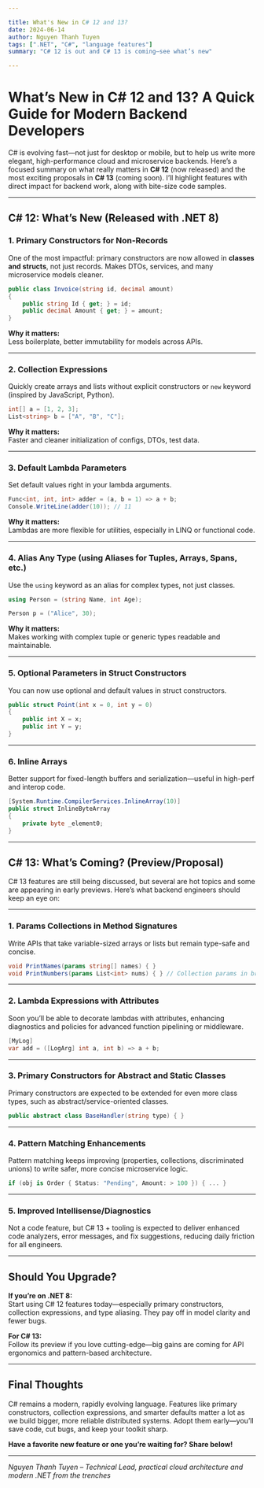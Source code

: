 ```yaml
---

title: What's New in C# 12 and 13?  
date: 2024-06-14  
author: Nguyen Thanh Tuyen  
tags: [".NET", "C#", "language features"]  
summary: "C# 12 is out and C# 13 is coming—see what’s new"  

---
```


# What’s New in C# 12 and 13? A Quick Guide for Modern Backend Developers

C# is evolving fast—not just for desktop or mobile, but to help us write more elegant, high-performance cloud and microservice backends. Here’s a focused summary on what really matters in **C# 12** (now released) and the most exciting proposals in **C# 13** (coming soon). I’ll highlight features with direct impact for backend work, along with bite-size code samples.

---

## C# 12: What’s New (Released with .NET 8)

### 1. **Primary Constructors for Non-Records**

One of the most impactful: primary constructors are now allowed in **classes and structs**, not just records. Makes DTOs, services, and many microservice models cleaner.

```csharp
public class Invoice(string id, decimal amount)
{
    public string Id { get; } = id;
    public decimal Amount { get; } = amount;
}
```
**Why it matters:**  
Less boilerplate, better immutability for models across APIs.

---

### 2. **Collection Expressions**

Quickly create arrays and lists without explicit constructors or `new` keyword (inspired by JavaScript, Python).

```csharp
int[] a = [1, 2, 3];
List<string> b = ["A", "B", "C"];
```
**Why it matters:**  
Faster and cleaner initialization of configs, DTOs, test data.

---

### 3. **Default Lambda Parameters**

Set default values right in your lambda arguments.

```csharp
Func<int, int, int> adder = (a, b = 1) => a + b;
Console.WriteLine(adder(10)); // 11
```
**Why it matters:**  
Lambdas are more flexible for utilities, especially in LINQ or functional code.

---

### 4. **Alias Any Type (using Aliases for Tuples, Arrays, Spans, etc.)**

Use the `using` keyword as an alias for complex types, not just classes.

```csharp
using Person = (string Name, int Age);

Person p = ("Alice", 30);
```
**Why it matters:**  
Makes working with complex tuple or generic types readable and maintainable.

---

### 5. **Optional Parameters in Struct Constructors**

You can now use optional and default values in struct constructors.

```csharp
public struct Point(int x = 0, int y = 0)
{
    public int X = x;
    public int Y = y;
}
```

---

### 6. **Inline Arrays**

Better support for fixed-length buffers and serialization—useful in high-perf and interop code.

```csharp
[System.Runtime.CompilerServices.InlineArray(10)]
public struct InlineByteArray
{
    private byte _element0;
}
```

---

## C# 13: What’s Coming? (Preview/Proposal)

C# 13 features are still being discussed, but several are hot topics and some are appearing in early previews. Here’s what backend engineers should keep an eye on:

---

### 1. **Params Collections in Method Signatures**

Write APIs that take variable-sized arrays or lists but remain type-safe and concise.

```csharp
void PrintNames(params string[] names) { }
void PrintNumbers(params List<int> nums) { } // Collection params in broader usage
```

---

### 2. **Lambda Expressions with Attributes**

Soon you’ll be able to decorate lambdas with attributes, enhancing diagnostics and policies for advanced function pipelining or middleware.

```csharp
[MyLog]
var add = ([LogArg] int a, int b) => a + b;
```

---

### 3. **Primary Constructors for Abstract and Static Classes**

Primary constructors are expected to be extended for even more class types, such as abstract/service-oriented classes.

```csharp
public abstract class BaseHandler(string type) { }
```

---

### 4. **Pattern Matching Enhancements**

Pattern matching keeps improving (properties, collections, discriminated unions) to write safer, more concise microservice logic.

```csharp
if (obj is Order { Status: "Pending", Amount: > 100 }) { ... }
```

---

### 5. **Improved Intellisense/Diagnostics**

Not a code feature, but C# 13 + tooling is expected to deliver enhanced code analyzers, error messages, and fix suggestions, reducing daily friction for all engineers.

---

## Should You Upgrade?

**If you’re on .NET 8:**  
Start using C# 12 features today—especially primary constructors, collection expressions, and type aliasing. They pay off in model clarity and fewer bugs.

**For C# 13:**  
Follow its preview if you love cutting-edge—big gains are coming for API ergonomics and pattern-based architecture.

---

## Final Thoughts

C# remains a modern, rapidly evolving language. Features like primary constructors, collection expressions, and smarter defaults matter a lot as we build bigger, more reliable distributed systems. Adopt them early—you’ll save code, cut bugs, and keep your toolkit sharp.

**Have a favorite new feature or one you’re waiting for? Share below!**

---

*Nguyen Thanh Tuyen – Technical Lead, practical cloud architecture and modern .NET from the trenches*